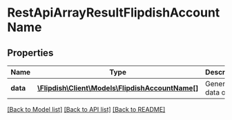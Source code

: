 # RestApiArrayResultFlipdishAccountName

## Properties
Name | Type | Description | Notes
------------ | ------------- | ------------- | -------------
**data** | [**\Flipdish\\Client\Models\FlipdishAccountName[]**](FlipdishAccountName.md) | Generic data object. | 

[[Back to Model list]](../README.md#documentation-for-models) [[Back to API list]](../README.md#documentation-for-api-endpoints) [[Back to README]](../README.md)


